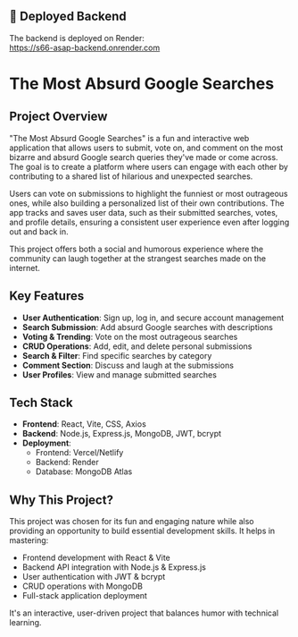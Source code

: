 ## 🔗 Deployed Backend
The backend is deployed on Render:  
https://s66-asap-backend.onrender.com


# The Most Absurd Google Searches

## Project Overview
"The Most Absurd Google Searches" is a fun and interactive web application that allows users to submit, vote on, and comment on the most bizarre and absurd Google search queries they've made or come across. The goal is to create a platform where users can engage with each other by contributing to a shared list of hilarious and unexpected searches.

Users can vote on submissions to highlight the funniest or most outrageous ones, while also building a personalized list of their own contributions. The app tracks and saves user data, such as their submitted searches, votes, and profile details, ensuring a consistent user experience even after logging out and back in.

This project offers both a social and humorous experience where the community can laugh together at the strangest searches made on the internet.

## Key Features
- **User Authentication**: Sign up, log in, and secure account management
- **Search Submission**: Add absurd Google searches with descriptions
- **Voting & Trending**: Vote on the most outrageous searches
- **CRUD Operations**: Add, edit, and delete personal submissions
- **Search & Filter**: Find specific searches by category
- **Comment Section**: Discuss and laugh at the submissions
- **User Profiles**: View and manage submitted searches

## Tech Stack
- **Frontend**: React, Vite, CSS, Axios
- **Backend**: Node.js, Express.js, MongoDB, JWT, bcrypt
- **Deployment**:
  - Frontend: Vercel/Netlify
  - Backend: Render
  - Database: MongoDB Atlas

## Why This Project?
This project was chosen for its fun and engaging nature while also providing an opportunity to build essential development skills. It helps in mastering:
- Frontend development with React & Vite
- Backend API integration with Node.js & Express.js
- User authentication with JWT & bcrypt
- CRUD operations with MongoDB
- Full-stack application deployment

It's an interactive, user-driven project that balances humor with technical learning.






